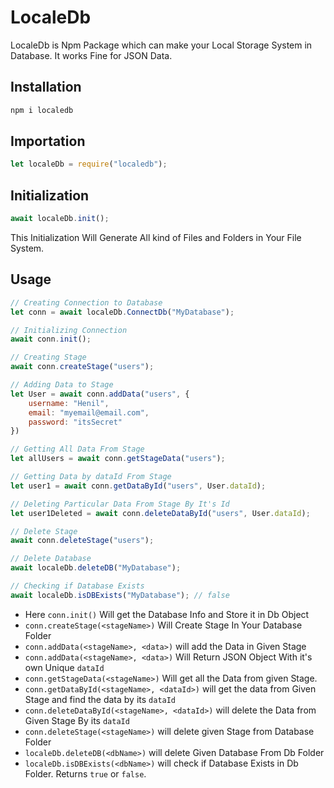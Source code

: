# LocaleDb

LocaleDb is Npm Package which can make your Local Storage System in Database. It works Fine for JSON Data.

## Installation
```js
npm i localedb
```

## Importation
```js
let localeDb = require("localedb");
```

## Initialization
```js
await localeDb.init();
```
This Initialization Will Generate All kind of Files and Folders in Your File System.


## Usage
```js
// Creating Connection to Database
let conn = await localeDb.ConnectDb("MyDatabase");

// Initializing Connection
await conn.init();

// Creating Stage 
await conn.createStage("users");

// Adding Data to Stage
let User = await conn.addData("users", {
    username: "Henil",
    email: "myemail@email.com",
    password: "itsSecret"
})

// Getting All Data From Stage
let allUsers = await conn.getStageData("users");

// Getting Data by dataId From Stage
let user1 = await conn.getDataById("users", User.dataId);

// Deleting Particular Data From Stage By It's Id
let user1Deleted = await conn.deleteDataById("users", User.dataId);

// Delete Stage
await conn.deleteStage("users");

// Delete Database
await localeDb.deleteDB("MyDatabase");

// Checking if Database Exists
await localeDb.isDBExists("MyDatabase"); // false
```

- Here ```conn.init()``` Will get the Database Info and Store it in Db Object
- ```conn.createStage(<stageName>)``` Will Create Stage In Your Database Folder
- ```conn.addData(<stageName>, <data>)``` will add the Data in Given Stage
- ```conn.addData(<stageName>, <data>)``` Will Return JSON Object With it's own Unique ```dataId```
- ```conn.getStageData(<stageName>)``` Will get all the Data from given Stage.
- ```conn.getDataById(<stageName>, <dataId>)``` will get the data from Given Stage and find the data by its ```dataId```
- ```conn.deleteDataById(<stageName>, <dataId>)``` will delete the Data from Given Stage By its ```dataId```
- ```conn.deleteStage(<stageName>)``` will delete given Stage from Database Folder
- ```localeDb.deleteDB(<dbName>)``` will delete Given Database From Db Folder
- ```localeDb.isDBExists(<dbName>)``` will check if Database Exists in Db Folder. Returns ```true``` or ```false```.